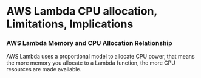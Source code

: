 # AWS Lambda CPU allocation, Limitations, Implications

### AWS Lambda Memory and CPU Allocation Relationship

AWS Lambda uses a proportional model to allocate CPU power, that means the more memory you allocate to a Lambda function, the more CPU resources are made available.


